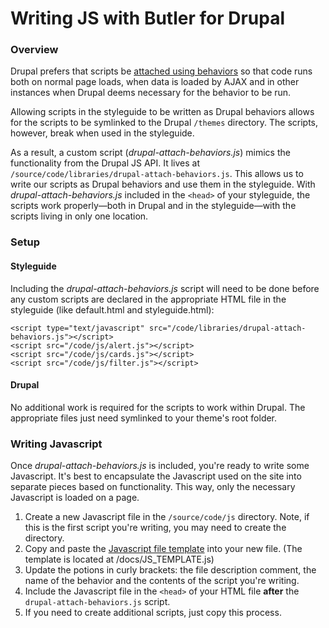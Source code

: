 # Writing JS with Butler for Drupal #

### Overview ###
Drupal prefers that scripts be [attached using behaviors](https://www.drupal.org/node/2269515) so that code runs both on normal page loads, when data is loaded by AJAX and in other instances when Drupal deems necessary for the behavior to be run.

Allowing scripts in the styleguide to be written as Drupal behaviors allows for the scripts to be symlinked to the Drupal `/themes` directory. The scripts, however, break when used in the styleguide.

As a result, a custom script (_drupal-attach-behaviors.js_) mimics the functionality from the Drupal JS API. It lives at `/source/code/libraries/drupal-attach-behaviors.js`. This allows us to write our scripts as Drupal behaviors and use them in the styleguide. With _drupal-attach-behaviors.js_ included in the `<head>` of your styleguide, the scripts work properly—both in Drupal and in the styleguide—with the scripts living in only one location.

### Setup ###
#### Styleguide ####
Including the _drupal-attach-behaviors.js_ script will need to be done before any custom scripts are declared in the appropriate HTML file in the styleguide (like default.html and styleguide.html):
```
<script type="text/javascript" src="/code/libraries/drupal-attach-behaviors.js"></script>
<script src="/code/js/alert.js"></script>
<script src="/code/js/cards.js"></script>
<script src="/code/js/filter.js"></script>
```

#### Drupal ####
No additional work is required for the scripts to work within Drupal. The appropriate files just need symlinked to your theme's root folder.

### Writing Javascript ###
Once _drupal-attach-behaviors.js_ is included, you're ready to write some Javascript. It's best to encapsulate the Javascript used on the site into separate pieces based on functionality. This way, only the necessary Javascript is loaded on a page.

1. Create a new Javascript file in the `/source/code/js` directory. Note, if this is the first script you're writing, you may need to create the directory.
2. Copy and paste the [Javascript file template](https://github.com/palantirnet/butler/blob/drupal-attach-behaviors/docs/JS_TEMPLATE.js) into your new file. (The template is located at /docs/JS_TEMPLATE.js)
3. Update the potions in curly brackets: the file description comment, the name of the behavior and the contents of the script you're writing.
4. Include the Javascript file in the `<head>` of your HTML file **after** the `drupal-attach-behaviors.js` script.
5. If you need to create additional scripts, just copy this process.
